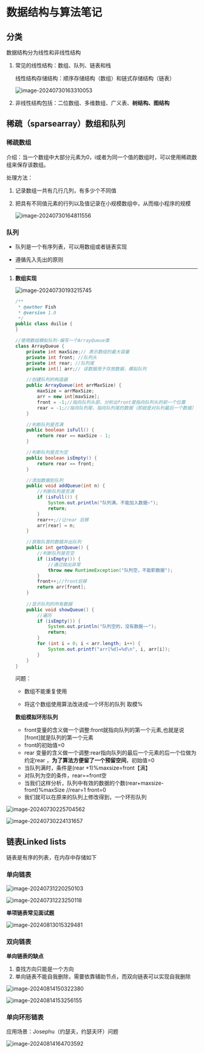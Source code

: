 # 数据结构与算法笔记

## 分类

数据结构分为线性和非线性结构

1. 常见的线性结构：数组、队列、链表和栈

   线性结构存储结构：顺序存储结构（数组）和链式存储结构（链表）

   ![image-20240730163310053](assets/image-20240730163310053.png)

2. 非线性结构包括：二位数组、多维数组、广义表、**树结构、图结构**



## 稀疏（sparsearray）数组和队列

### 稀疏数组

介绍：当一个数组中大部分元素为0，i或者为同一个值的数组时，可以使用稀疏数组来保存该数组。

处理方法：

1. 记录数组一共有几行几列，有多少个不同值

2. 把具有不同值元素的行列以及值记录在小规模数组中，从而缩小程序的规模

   ![image-20240730164811556](assets/image-20240730164811556.png)

### 队列

- 队列是一个有序列表，可以用数组或者链表实现

- 遵循先入先出的原则

  -----

1. **数组实现**

   ![image-20240730193215745](assets/image-20240730193215745.png)

   ```java
   /**
    * @author Fish
    * @version 1.0
    */
   public class duilie {
   }
   
   //使用数组模拟队列-编写一个ArrayQueue类
   class ArrayQueue {
       private int maxSize;// 表示数组的最大容量
       private int front; //队列头
       private int rear; //队列尾
       private int[] arr;// 该数据用于存放数据，模拟队列
   
       //创建队列的构造器
       public ArrayQueue(int arrMaxSize) {
           maxSize = arrMaxSize;
           arr = new int[maxSize];
           front = -1;//指向队列头部，分析出front是指向队列头的前一个位置
           rear = -1;//指向队列尾，指向队列尾的数据（即就是对队列最后一个数据）
       }
   
       //判断队列是否满
       public boolean isFull() {
           return rear == maxSize - 1;
       }
   
       //判断队列是否为空
       public boolean isEmpty() {
           return rear == front;
       }
   
       //添加数据到队列
       public void addQueue(int n) {
           //判断队列是否满
           if (isFull()) {
               System.out.println("队列满，不能加入数据~");
               return;
           }
           rear++;//让rear 后移
           arr[rear] = n;
       }
   
       //获取队首的数据并出队列
       public int getQueue() {
           //判断队列是否空
           if (isEmpty()) {
               //通过抛出异常
               throw new RuntimeException("队列空，不能职数据");
           }
           front++;//front后移
           return arr[front];
       }
       
       //显示队列的所有数据
       public void showQueue() {
           //遍历
           if (isEmpty()) {
               System.out.println("队列空的，没有数据~~");
               return;
           }
           for (int i = 0; i < arr.length; i++) {
               System.out.printf("arr[%d]=%d\n", i, arr[i]);
           }
       }
   }
   ```

   问题：

   - 数组不能重复使用

   - 将这个数组使用算法改进成一个环形的队列 取模%

   **数组模拟环形队列**

   - front变量的含义做一个调整:front就指向队列的第一个元素,也就是说[front]就是队列的第一个元素
   - front的初始值=0
   - rear 变量的含义做一个调整:rear指向队列的最后一个元素的后一个位做为约定rear ，**为了算法方便留了一个预留空间**，初始值=0
   - 当队列满时，条件是(rear +1)%maxsize=front【满】
   - 对队列为空的条件，rear==front空
   - 当我们这样分析，队列中有效的数据的个数(rear+maxsize-front)%maxSize          //rear=1 front=0
   - 我们就可以在原来的队列上修改得到，一个环形队列

![image-20240730225704562](assets/image-20240730225704562.png)

![image-20240730224131657](assets/image-20240730224131657.png)

## 链表Linked lists

链表是有序的列表，在内存中存储如下

### 单向链表

![image-20240731220250103](assets/image-20240731220250103.png)

![image-20240731223250118](assets/image-20240731223250118.png)

**单项链表常见面试题**

![image-20240813015329481](assets/image-20240813015329481.png)

### 双向链表

 **单向链表的缺点**

1. 查找方向只能是一个方向
2. 单向链表不能自我删除，需要依靠辅助节点，而双向链表可以实现自我删除

![image-20240814150322380](assets/image-20240814150322380.png)

![image-20240814153256155](assets/image-20240814153256155.png)

### 单向环形链表

应用场景：Josephu（约瑟夫，约瑟夫环）问题

![image-20240814164703592](assets/image-20240814164703592.png)



### 





